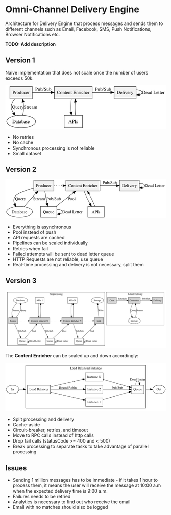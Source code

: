 # Omni-Channel Delivery Engine

Architecture for Delivery Engine that process messages and sends them to different channels such as Email, Facebook, SMS, Push Notifications, Browser Notifications etc.

**TODO: Add description**

## Version 1

Naive implementation that does not scale once the number of users exceeds 50k.

![v1](../assets/delivery-v1.png)

- No retries
- No cache
- Synchronous processing is not reliable
- Small dataset


## Version 2

![v2](../assets/delivery-v2.png)

- Everything is asynchronous
- Pool instead of push
- API requests are cached
- Pipelines can be scaled individually
- Retries when fail
- Failed attempts will be sent to dead letter queue
- HTTP Requests are not reliable, use queue
- Real-time processing and delivery is not necessary, split them

## Version 3

![v3](../assets/delivery-v3.png)

The **Content Enricher** can be scaled up and down accordingly:

![load-balanced](../assets/delivery-load-balanced.png)

- Split processing and delivery
- Cache-aside
- Circuit-breaker, retries, and timeout
- Move to RPC calls instead of http calls
- Drop fail calls (statusCode >= 400 and < 500)
- Break processing to separate tasks to take advantage of parallel processing

## Issues

- Sending 1 million messages has to be immediate - if it takes 1 hour to process them, it means the user will receive the message at 10:00 a.m when the expected delivery time is 9:00 a.m. 
- Failures needs to be retried
- Analytics is necessary to find out who receive the email
- Email with no matches should also be logged